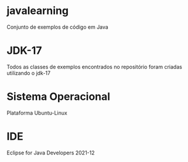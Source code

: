 # javalearning
Conjunto de exemplos de código em Java 

# JDK-17
Todos as classes de exemplos encontrados no repositório foram criadas utilizando o jdk-17

# Sistema Operacional
Plataforma Ubuntu-Linux 

# IDE
Eclipse for Java Developers 2021-12

